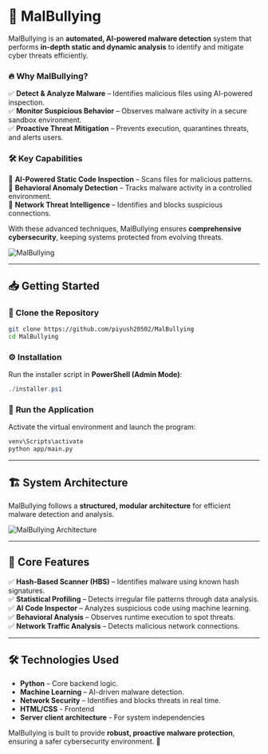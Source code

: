 # 🚀 **MalBullying**  

MalBullying is an **automated, AI-powered malware detection** system that performs **in-depth static and dynamic analysis** to identify and mitigate cyber threats efficiently.  

### 🔥 Why MalBullying?  
✅ **Detect & Analyze Malware** – Identifies malicious files using AI-powered inspection.  
✅ **Monitor Suspicious Behavior** – Observes malware activity in a secure sandbox environment.  
✅ **Proactive Threat Mitigation** – Prevents execution, quarantines threats, and alerts users.  

### 🛠️ **Key Capabilities**  
🔹 **AI-Powered Static Code Inspection** – Scans files for malicious patterns.  
🔹 **Behavioral Anomaly Detection** – Tracks malware activity in a controlled environment.  
🔹 **Network Threat Intelligence** – Identifies and blocks suspicious connections.  

With these advanced techniques, MalBullying ensures **comprehensive cybersecurity**, keeping systems protected from evolving threats.  

![MalBullying](https://github.com/user-attachments/assets/6399e842-842f-486a-a9ab-47fe3b497d38)  

---

## 📥 **Getting Started**  

### 🔹 Clone the Repository  
```sh
git clone https://github.com/piyush20502/MalBullying
cd MalBullying
```

### ⚙️ **Installation**  
Run the installer script in **PowerShell (Admin Mode)**:  
```powershell
./installer.ps1
```

### 🚀 **Run the Application**  
Activate the virtual environment and launch the program:  
```sh
venv\Scripts\activate
python app/main.py
```

---

## 🏗️ **System Architecture**  
MalBullying follows a **structured, modular architecture** for efficient malware detection and analysis.  

![MalBullying Architecture](https://github.com/user-attachments/assets/a4605c6a-c1e4-42e4-af78-b94e03e273eb)  

---

## 📌 **Core Features**  
✅ **Hash-Based Scanner (HBS)** – Identifies malware using known hash signatures.  
✅ **Statistical Profiling** – Detects irregular file patterns through data analysis.  
✅ **AI Code Inspector** – Analyzes suspicious code using machine learning.  
✅ **Behavioral Analysis** – Observes runtime execution to spot threats.  
✅ **Network Traffic Analysis** – Detects malicious network connections.  

---

## 🛠️ **Technologies Used**  
- **Python** – Core backend logic.  
- **Machine Learning** – AI-driven malware detection.  
- **Network Security** – Identifies and blocks threats in real time.
- **HTML/CSS** - Frontend
- **Server client architecture** - For system independencies

MalBullying is built to provide **robust, proactive malware protection**, ensuring a safer cybersecurity environment. 🚀  
